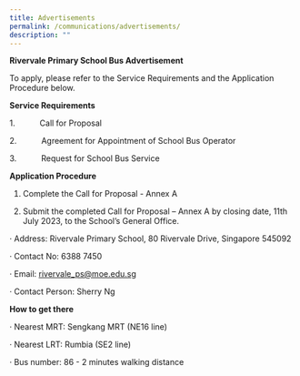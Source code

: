 ```yaml
---
title: Advertisements
permalink: /communications/advertisements/
description: ""
---
```

**Rivervale Primary School Bus Advertisement**

To apply, please refer to the Service Requirements and the Application Procedure below.

         
**Service Requirements**

1.           Call for Proposal

[](/files/call%20for%20proprosal%20for%20appointment%20of%20school%20bus%20operator%20to%20provide%20school%20bus%20services.pdf)

2.           Agreement for Appointment of School Bus Operator

[](/files/agreement%20for%20appointment%20of%20school%20bus%20operator.pdf)

3.           Request for School Bus Service

[](/files/request%20for%20school%20bus%20services.pdf)


**Application Procedure**

1. Complete the Call for Proposal - Annex A

[](/files/annex%20a.pdf)

2. Submit the completed Call for Proposal – Annex A by closing date, 11th July 2023, to the School’s General Office.

· Address: Rivervale Primary School, 80 Rivervale  Drive, Singapore 545092

· Contact No: 6388 7450

· Email: rivervale_ps@moe.edu.sg

· Contact Person: Sherry Ng

**How to get there**

· Nearest MRT: Sengkang MRT (NE16 line)

· Nearest LRT: Rumbia (SE2 line)

· Bus number: 86 - 2 minutes walking distance
